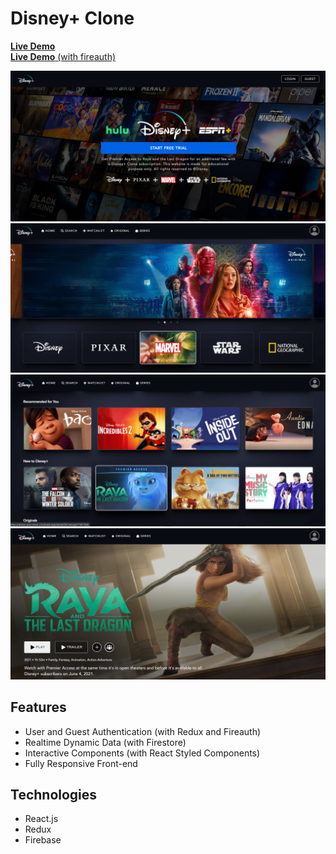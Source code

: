 # Disney+ Clone

[**Live Demo**](https://disneyplus.dionisiusdarryl.com/)  
[**Live Demo** (with fireauth)](https://disney-plus-clone-23ce8.web.app/)

![](./img/1.jpg)
![](./img/2.png)
![](./img/3.png)
![](./img/4.png)

## Features

- User and Guest Authentication (with Redux and Fireauth)
- Realtime Dynamic Data (with Firestore)
- Interactive Components (with React Styled Components)
- Fully Responsive Front-end

## Technologies

- React.js
- Redux
- Firebase
